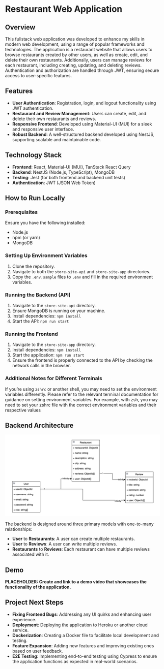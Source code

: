 # Restaurant Web Application

## Overview

This fullstack web application was developed to enhance my skills in modern web development, using a range of popular frameworks and technologies. The application is a restaurant website that allows users to browse restaurants created by other users, as well as create, edit, and delete their own restaurants. Additionally, users can manage reviews for each restaurant, including creating, updating, and deleting reviews. Authentication and authorization are handled through JWT, ensuring secure access to user-specific features.

## Features

- **User Authentication**: Registration, login, and logout functionality using JWT authentication.
- **Restaurant and Review Management**: Users can create, edit, and delete their own restaurants and reviews.
- **Responsive Frontend**: Developed using Material-UI (MUI) for a sleek and responsive user interface.
- **Robust Backend**: A well-structured backend developed using NestJS, supporting scalable and maintainable code.

## Technology Stack

- **Frontend**: React, Material-UI (MUI), TanStack React Query
- **Backend**: NestJS (Node.js, TypeScript), MongoDB
- **Testing**: Jest (for both frontend and backend unit tests)
- **Authentication**: JWT (JSON Web Token)

## How to Run Locally

### Prerequisites

Ensure you have the following installed:

- Node.js
- npm (or yarn)
- MongoDB

### Setting Up Environment Variables

1. Clone the repository.
2. Navigate to both the `store-site-api` and `store-site-app` directories.
3. Copy the `.env.sample` files to `.env` and fill in the required environment variables.

### Running the Backend (API)

1. Navigate to the `store-site-api` directory.
2. Ensure MongoDB is running on your machine.
3. Install dependencies: `npm install`
4. Start the API: `npm run start`

### Running the Frontend

1. Navigate to the `store-site-app` directory.
2. Install dependencies: `npm install`
3. Start the application: `npm run start`
4. Ensure the frontend is properly connected to the API by checking the network calls in the browser.

### Additional Notes for Different Terminals

If you’re using `zshrc` or another shell, you may need to set the environment variables differently. Please refer to the relevant terminal documentation for guidance on setting environment variables. For example, with zsh, you may need to set your zshrc file with the correct environment variables and their respective values

## Backend Architecture

![Demo of backend model architecture](restaurant-uml-photo.png)

The backend is designed around three primary models with one-to-many relationships:

- **User** to **Restaurants**: A user can create multiple restaurants.
- **User** to **Reviews**: A user can write multiple reviews.
- **Restaurants** to **Reviews**: Each restaurant can have multiple reviews associated with it.

## Demo

**PLACEHOLDER: Create and link to a demo video that showcases the functionality of the application.**

## Project Next Steps

- **Fixing Frontend Bugs**: Addressing any UI quirks and enhancing user experience.
- **Deployment**: Deploying the application to Heroku or another cloud service.
- **Dockerization**: Creating a Docker file to facilitate local development and testing.
- **Feature Expansion**: Adding new features and improving existing ones based on user feedback.
- **E2E Testing**: Implementing end-to-end testing using Cypress to ensure the application functions as expected in real-world scenarios.
